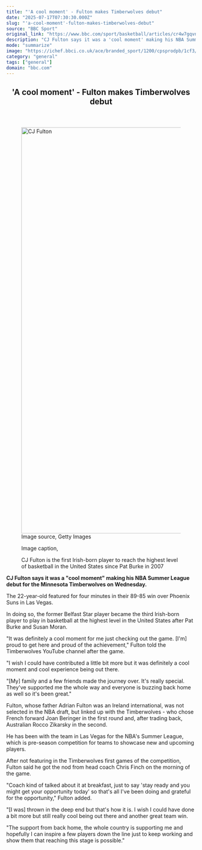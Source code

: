 ```yaml
---
title: "'A cool moment' - Fulton makes Timberwolves debut"
date: "2025-07-17T07:30:30.000Z"
slug: "'a-cool-moment'-fulton-makes-timberwolves-debut"
source: "BBC Sport"
original_link: "https://www.bbc.com/sport/basketball/articles/cr4w7gqvn2xo"
description: "CJ Fulton says it was a 'cool moment' making his NBA Summer League debut for the Minnesota Timberwolves on Wednesday."
mode: "summarize"
image: "https://ichef.bbci.co.uk/ace/branded_sport/1200/cpsprodpb/1cf3/live/8b072b50-62de-11f0-83d2-4f671b8c1523.jpg"
category: "general"
tags: ["general"]
domain: "bbc.com"
---
```

<div id="readability-page-1" class="page"><div><main id="main-content" data-testid="main-content"><article id="urn-bbc-ares--article-cr4w7gqvn2xo"><header data-component="headline-block"><h2 id="main-heading" type="headline" tabindex="-1"><span role="text">'A cool moment' - Fulton makes Timberwolves debut</span></h2></header><div data-component="image-block"><figure><p><span><picture><source srcset="https://ichef.bbci.co.uk/ace/standard/240/cpsprodpb/1cf3/live/8b072b50-62de-11f0-83d2-4f671b8c1523.jpg.webp 240w, https://ichef.bbci.co.uk/ace/standard/320/cpsprodpb/1cf3/live/8b072b50-62de-11f0-83d2-4f671b8c1523.jpg.webp 320w, https://ichef.bbci.co.uk/ace/standard/480/cpsprodpb/1cf3/live/8b072b50-62de-11f0-83d2-4f671b8c1523.jpg.webp 480w, https://ichef.bbci.co.uk/ace/standard/624/cpsprodpb/1cf3/live/8b072b50-62de-11f0-83d2-4f671b8c1523.jpg.webp 624w, https://ichef.bbci.co.uk/ace/standard/800/cpsprodpb/1cf3/live/8b072b50-62de-11f0-83d2-4f671b8c1523.jpg.webp 800w, https://ichef.bbci.co.uk/ace/standard/976/cpsprodpb/1cf3/live/8b072b50-62de-11f0-83d2-4f671b8c1523.jpg.webp 976w" type="image/webp"><img alt="CJ Fulton" src="https://ichef.bbci.co.uk/ace/standard/1920/cpsprodpb/1cf3/live/8b072b50-62de-11f0-83d2-4f671b8c1523.jpg" srcset="https://ichef.bbci.co.uk/ace/standard/240/cpsprodpb/1cf3/live/8b072b50-62de-11f0-83d2-4f671b8c1523.jpg 240w, https://ichef.bbci.co.uk/ace/standard/320/cpsprodpb/1cf3/live/8b072b50-62de-11f0-83d2-4f671b8c1523.jpg 320w, https://ichef.bbci.co.uk/ace/standard/480/cpsprodpb/1cf3/live/8b072b50-62de-11f0-83d2-4f671b8c1523.jpg 480w, https://ichef.bbci.co.uk/ace/standard/624/cpsprodpb/1cf3/live/8b072b50-62de-11f0-83d2-4f671b8c1523.jpg 624w, https://ichef.bbci.co.uk/ace/standard/800/cpsprodpb/1cf3/live/8b072b50-62de-11f0-83d2-4f671b8c1523.jpg 800w, https://ichef.bbci.co.uk/ace/standard/976/cpsprodpb/1cf3/live/8b072b50-62de-11f0-83d2-4f671b8c1523.jpg 976w" width="1920" height="1080"></picture></span><span role="text"><span>Image source, </span>Getty Images</span></p><figcaption><span>Image caption, </span><p>CJ Fulton is the first Irish-born player to reach the highest level of basketball in the United States since Pat Burke in 2007</p></figcaption></figure></div><div data-component="text-block"><p><b>CJ Fulton says it was a "cool moment" making his NBA Summer League debut for the Minnesota Timberwolves on Wednesday.</b></p><p>The 22-year-old featured for four minutes in their 89-85 win over Phoenix Suns in Las Vegas.</p><p>In doing so, the former Belfast Star player became the third Irish-born player to play in basketball at the highest level in the United States after Pat Burke and Susan Moran.</p><p>"It was definitely a cool moment for me just checking out the game. [I'm] proud to get here and proud of the achievement," Fulton told the Timberwolves YouTube channel after the game.</p><p>"I wish I could have contributed a little bit more but it was definitely a cool moment and cool experience being out there.</p><p>"[My] family and a few friends made the journey over. It's really special. They've supported me the whole way and everyone is buzzing back home as well so it's been great."</p><p>Fulton, whose father Adrian Fulton was an Ireland international, was not selected in the NBA draft, but linked up with the Timberwolves - who chose French forward Joan Beringer in the first round and, after trading back, Australian Rocco Zikarsky in the second.</p><p>He has been with the team in Las Vegas for the NBA's Summer League, which is pre-season competition for teams to showcase new and upcoming players.</p><p>After not featuring in the Timberwolves first games of the competition, Fulton said he got the nod from head coach Chris Finch on the morning of the game.</p><p>"Coach kind of talked about it at breakfast, just to say 'stay ready and you might get your opportunity today' so that's all I've been doing and grateful for the opportunity," Fulton added.</p><p>"[I was] thrown in the deep end but that's how it is. I wish I could have done a bit more but still really cool being out there and another great team win.</p><p>"The support from back home, the whole country is supporting me and hopefully I can inspire a few players down the line just to keep working and show them that reaching this stage is possible."</p></div></article></main></div></div>